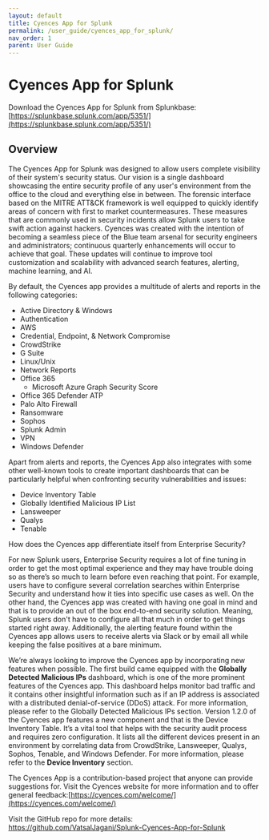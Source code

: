 ```yaml
---
layout: default
title: Cyences App for Splunk
permalink: /user_guide/cyences_app_for_splunk/
nav_order: 1
parent: User Guide
---
```


# Cyences App for Splunk

Download the Cyences App for Splunk from Splunkbase:[https://splunkbase.splunk.com/app/5351/](https://splunkbase.splunk.com/app/5351/) 

## Overview 

The Cyences App for Splunk was designed to allow users complete visibility of their system's security status. Our vision is a single dashboard showcasing the entire security profile of any user's environment from the office to the cloud and everything else in between. The forensic interface based on the MITRE ATT&CK framework is well equipped to quickly identify areas of concern with first to market countermeasures. These measures that are commonly used in security incidents allow Splunk users to take swift action against hackers. Cyences was created with the intention of becoming a seamless piece of the Blue team arsenal for security engineers and administrators; continuous quarterly enhancements will occur to achieve that goal. These updates will continue to improve tool customization and scalability with advanced search features, alerting, machine learning, and AI. 

By default, the Cyences app provides a multitude of alerts and reports in the following categories: 
* Active Directory & Windows
* Authentication 
* AWS  
* Credential, Endpoint, & Network Compromise
* CrowdStrike 
* G Suite 
* Linux/Unix  
* Network Reports 
* Office 365 
    * Microsoft Azure Graph Security Score 
* Office 365 Defender ATP 
* Palo Alto Firewall 
* Ransomware 
* Sophos 
* Splunk Admin 
* VPN 
* Windows Defender 

Apart from alerts and reports, the Cyences App also integrates with some other well-known tools to create important dashboards that can be particularly helpful when confronting security vulnerabilities and issues: 
* Device Inventory Table 
* Globally Identified Malicious IP List 
* Lansweeper 
* Qualys 
* Tenable 

How does the Cyences app differentiate itself from Enterprise Security? 

For new Splunk users, Enterprise Security requires a lot of fine tuning in order to get the most optimal experience and they may have trouble doing so as there’s so much to learn before even reaching that point. For example, users have to configure several correlation searches within Enterprise Security and understand how it ties into specific use cases as well. On the other hand, the Cyences app was created with having one goal in mind and that is to provide an out of the box end-to-end security solution. Meaning, Splunk users don't have to configure all that much in order to get things started right away. Additionally, the alerting feature found within the Cyences app allows users to receive alerts via Slack or by email all while keeping the false positives at a bare minimum. 

We’re always looking to improve the Cyences app by incorporating new features when possible. The first build came equipped with the **Globally Detected Malicious IPs** dashboard, which is one of the more prominent features of the Cyences app. This dashboard helps monitor bad traffic and it contains other insightful information such as if an IP address is associated with a distributed denial-of-service (DDoS) attack. For more information, please refer to the Globally Detected Malicious IPs section. Version 1.2.0 of the Cyences app features a new component and that is the Device Inventory Table. It’s a vital tool that helps with the security audit process and requires zero configuration. It lists all the different devices present in an environment by correlating data from CrowdStrike, Lansweeper, Qualys, Sophos, Tenable, and Windows Defender. For more information, please refer to the **Device Inventory** section. 

The Cyences App is a contribution-based project that anyone can provide suggestions for. Visit the Cyences website for more information and to offer general feedback:[https://cyences.com/welcome/](https://cyences.com/welcome/) 

Visit the GitHub repo for more details: 
https://github.com/VatsalJagani/Splunk-Cyences-App-for-Splunk 
